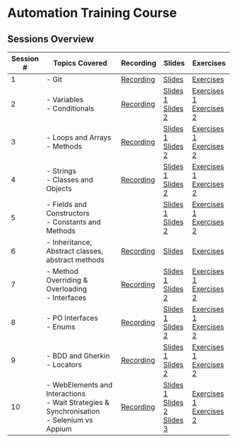 # Automation Training Course

## Sessions Overview

| Session # | Topics Covered                                                                                | Recording                                                                                                       | Slides                                                                                                                                                                                                                                                                                                                                                                                                                                                                                                                                                                                                                                                                                                                                                                                                                                                                                                                             | Exercises                                                                                                                                                                                                                              |
|-----------|-----------------------------------------------------------------------------------------------|-----------------------------------------------------------------------------------------------------------------|------------------------------------------------------------------------------------------------------------------------------------------------------------------------------------------------------------------------------------------------------------------------------------------------------------------------------------------------------------------------------------------------------------------------------------------------------------------------------------------------------------------------------------------------------------------------------------------------------------------------------------------------------------------------------------------------------------------------------------------------------------------------------------------------------------------------------------------------------------------------------------------------------------------------------------|----------------------------------------------------------------------------------------------------------------------------------------------------------------------------------------------------------------------------------------|
| 1         | - Git                                                                                         | [Recording](https://gymshark.sharepoint.com/:v:/s/Tech/EVvPZxlmA0FIoAFEoykmOlkBGO00Ts-acOQRWtVzbdCOBQ?e=rtAu4v) | [Slides](https://gymshark.sharepoint.com/:p:/r/sites/Tech/Shared%20Documents/Tech%20Engineering/QA/QA%20Automation/Presentations/Automation%20Training%20Course/Session%200%20-%20Git.pptx?d=w88414cb02f66436584639c3e5fd8d334&csf=1&web=1&e=1nA4P2)                                                                                                                                                                                                                                                                                                                                                                                                                                                                                                                                                                                                                                                                               | [Exercises](https://gymshark.sharepoint.com/:w:/s/Tech/ERU71aMLmdlMrx3Y5pyy38sBdBllSPH03n_OT5W5W36-Rw?e=dIj82R)                                                                                                                        |
| 2         | - Variables<br>- Conditionals                                                                 | [Recording](https://gymshark.sharepoint.com/:v:/s/Tech/EUx19_5z6JpLtZyyGf9595ABj0kaIoBTMX-WiAl1p8tk9w?e=n5rvlM) | [Slides 1](https://gymshark.sharepoint.com/:p:/r/sites/Tech/Shared%20Documents/Tech%20Engineering/QA/QA%20Automation/Presentations/Automation%20Training%20Course/Session%201%20-%20Java%20Fundamentals%20-%20Variables.pptx?d=w67f0f5ed6cf945eda29b041042a35a42&csf=1&web=1&e=Vulekw)<br>[Slides 2](https://gymshark.sharepoint.com/:p:/r/sites/Tech/Shared%20Documents/Tech%20Engineering/QA/QA%20Automation/Presentations/Automation%20Training%20Course/Session%202%20-%20Java%20Fundamentals%20-%20Conditionals.pptx?d=w33667804a8d84adfb04ea36e1717a878&csf=1&web=1&e=bfxiPS)                                                                                                                                                                                                                                                                                                                                                | [Exercises 1](https://gymshark.sharepoint.com/:w:/s/Tech/EbGxr_jSevlLiCNdcWtWhR4BajNvvp0HbhDZwopnoaCBzQ?e=84CKpj)<br>[Exercises 2](https://gymshark.sharepoint.com/:w:/s/Tech/EbfxzrX1y4JAp-XsVjkkfSgB2Si9LSOee9n1bCi2e47JSw?e=5jP8qo) |
| 3         | - Loops and Arrays<br>- Methods                                                               | [Recording](https://gymshark.sharepoint.com/:v:/s/Tech/EajwWClnpvVBmVJbYJyW5zQB8bjymlubx2intMEPs92jrA?e=gUhQWx) | [Slides 1](https://gymshark.sharepoint.com/:p:/r/sites/Tech/Shared%20Documents/Tech%20Engineering/QA/QA%20Automation/Presentations/Automation%20Training%20Course/Session%203%20-%20Java%20Fundamentals%20-%20For%20Loops.pptx?d=wb83af309e6034add8e88cdee142c0663&csf=1&web=1&e=wUR907)<br>[Slides 2](https://gymshark.sharepoint.com/:p:/r/sites/Tech/Shared%20Documents/Tech%20Engineering/QA/QA%20Automation/Presentations/Automation%20Training%20Course/Session%204%20-%20Java%20Fundamentals%20-%20Methods.pptx?d=we62db0ca8bce4cdaa095f17d1d97b26e&csf=1&web=1&e=IHa6Fv)                                                                                                                                                                                                                                                                                                                                                   | [Exercises 1](https://gymshark.sharepoint.com/:w:/s/Tech/EcoOAC8d-ztBpDrVrAa8R4gBXXrNj6Fm_fz84SuVAOu51w?e=gPG98w)<br>[Exercises 2](https://gymshark.sharepoint.com/:w:/s/Tech/EQNqem7YeV9ErUQTyX3JjkoBY0AzCGJqg9db7eRNsLPcpw?e=A71rtW) |
| 4         | - Strings<br>- Classes and Objects                                                            | [Recording](https://gymshark.sharepoint.com/:v:/s/Tech/ESP2OxF35N1Dh6lEzMrJXaQBeLkTr5zyemVC6x0PHN1Dlg?e=RrDPZs) | [Slides 1](https://gymshark.sharepoint.com/:p:/r/sites/Tech/Shared%20Documents/Tech%20Engineering/QA/QA%20Automation/Presentations/Automation%20Training%20Course/Session%205%20-%20Java%20Fundamentals%20-%20All%20About%20Strings.pptx?d=w788fabbb2f5e46a8b11ca0e8efdfa8d8&csf=1&web=1&e=fKpxfw)<br>[Slides 2](https://gymshark.sharepoint.com/:p:/r/sites/Tech/Shared%20Documents/Tech%20Engineering/QA/QA%20Automation/Presentations/Automation%20Training%20Course/Session%206%20-%20Classes%20and%20Interfaces%20-%20Classes%20%26%20Encapsulation.pptx?d=wc25d1c44767141209e964433c09e4ddb&csf=1&web=1&e=XZGjA9)                                                                                                                                                                                                                                                                                                            | [Exercises 1](https://gymshark.sharepoint.com/:w:/s/Tech/Eemzf_DW6xVNg_GUCD2ajScBqlbISTNwkFQUJOIkxYeYbw?e=VAHsuH)<br>[Exercises 2](https://gymshark.sharepoint.com/:w:/s/Tech/EQkozNuOt69AlTdRRyjX1mIBo_FiPormZ_k9fu3s2VKOeA?e=ba3LqG) |
| 5         | - Fields and Constructors<br>- Constants and Methods                                          |                                                                                                                 | [Slides 1](https://gymshark.sharepoint.com/:p:/r/sites/Tech/Shared%20Documents/Tech%20Engineering/QA/QA%20Automation/Presentations/Automation%20Training%20Course/Session%207%20-%20Classes%20and%20Interfaces%20-%20Fields%20%26%20Constructors.pptx?d=w2124874ad764458a9fbeeb05e87fecd2&csf=1&web=1&e=hnM2Ir)<br>[Slides 2](https://gymshark.sharepoint.com/:p:/r/sites/Tech/Shared%20Documents/Tech%20Engineering/QA/QA%20Automation/Presentations/Automation%20Training%20Course/Session%208%20-%20Classes%20and%20Interfaces%20-%20Constants%20%26%20Methods.pptx?d=w8891d2fa1ede48afa1bfe807aae62a65&csf=1&web=1&e=DCFvDD)                                                                                                                                                                                                                                                                                                   | [Exercises 1](https://gymshark.sharepoint.com/:w:/s/Tech/ERlK-FuMZltHsMCRTp50-2kBqKyZdS932b1Z60jlF_wdqg?e=yqv2PW)<br>[Exercises 2](https://gymshark.sharepoint.com/:w:/s/Tech/EcshCAzTRclCkQ6W6EyLZlMBs7U2dijQXjEDjrJoDg7ybA?e=TGtFiV) |
| 6         | - Inheritance, Abstract classes, abstract methods                                             | [Recording](https://gymshark.sharepoint.com/:v:/s/Tech/ES9gONmZuXVJj-pOffDadhEB1t8KPFHylFgwPVdupUZMBw?e=s8tEyj) | [Slides](https://gymshark.sharepoint.com/:p:/r/sites/Tech/Shared%20Documents/Tech%20Engineering/QA/QA%20Automation/Presentations/Automation%20Training%20Course/Session%209%20-%20Classes%20and%20Interfaces%20-%20Inheritance%20%26%20Abstract.pptx?d=w2416e849f2d64e168964c8a2e67fd33c&csf=1&web=1&e=br5ftH)                                                                                                                                                                                                                                                                                                                                                                                                                                                                                                                                                                                                                     | [Exercises](https://gymshark.sharepoint.com/:w:/s/Tech/EdQZtLzBC-9Kt2gj7SV8azsBLmxPVDc-uh_-NVZkpiIdEA?e=Ne6Fq3)                                                                                                                        |
| 7         | - Method Overriding & Overloading<br>- Interfaces                                             | [Recording](https://gymshark.sharepoint.com/:v:/s/Tech/EXeNitzZ8bpDvYgaUA8JQkcBp9-7rV41h42UXGVIoR4esA?e=50rPRy) | [Slides 1](https://gymshark.sharepoint.com/:p:/r/sites/Tech/Shared%20Documents/Tech%20Engineering/QA/QA%20Automation/Presentations/Automation%20Training%20Course/Session%2010%20-%20Classes%20and%20Interfaces%20-%20Method%20Overloading%20%26%20Overriding.pptx?d=w5481808c22d9450d92d306031a516bb2&csf=1&web=1&e=JVDYOD)<br>[Slides 2](https://gymshark.sharepoint.com/:p:/r/sites/Tech/Shared%20Documents/Tech%20Engineering/QA/QA%20Automation/Presentations/Automation%20Training%20Course/Session%2011%20-%20Classes%20and%20Interfaces%20-%20Interfaces.pptx?d=w46a3f3fbb946418b96e4fd6381fa205e&csf=1&web=1&e=mv3xuM)                                                                                                                                                                                                                                                                                                    | [Exercises 1](https://gymshark.sharepoint.com/:w:/s/Tech/ERFTUy25U3lBtCApWtokqNAB1nV_WBWZ3gr9NniBpaRl3g?e=oZlNWY)<br>[Exercises 2](https://gymshark.sharepoint.com/:w:/s/Tech/EST4C8RawR9Ps6CUzQK6MjwBaRssIYm8Dh5e0iYc63_XVA?e=w8qJfN) |
| 8         | - PO Interfaces<br>- Enums                                                                    | [Recording](https://gymshark.sharepoint.com/:v:/s/Tech/EXhZnL8E-UBIuAWRe325sSABJOQCXJtPNiXK8xFcRDL31g?e=KrD7i8) | [Slides 1](https://gymshark.sharepoint.com/:p:/r/sites/Tech/Shared%20Documents/Tech%20Engineering/QA/QA%20Automation/Presentations/Automation%20Training%20Course/Session%2012%20-%20Classes%20and%20Interfaces%20-%20PO%20Interfaces.pptx?d=w8143c0aecc284d379fa0898a1b7c12f6&csf=1&web=1&e=cBpeZT)<br>[Slides 2](https://gymshark.sharepoint.com/:p:/r/sites/Tech/Shared%20Documents/Tech%20Engineering/QA/QA%20Automation/Presentations/Automation%20Training%20Course/Session%2013%20-%20Classes%20and%20Interfaces%20-%20Enums.pptx?d=w986b6e7a282b4810b59a27e65c8b6155&csf=1&web=1&e=DQC4tN)                                                                                                                                                                                                                                                                                                                                 | [Exercises 1](https://gymshark.sharepoint.com/:w:/s/Tech/EdpqdaYULbpJiNI3D38dWB8BD12vp_MHs5wnScca8XV8SA?e=YlJrIS)<br>[Exercises 2](https://gymshark.sharepoint.com/:w:/s/Tech/EUEiTvz-wjpCkhvuGNxgY5oBehEDlmUKAJ-2pTvGVWsnpA?e=Ja5xug) |
| 9         | - BDD and Gherkin<br>- Locators                                                               | [Recording](https://gymshark.sharepoint.com/:v:/s/Tech/EUFLYxxxfSFNo--Rq7fAYE8BJowRuzqbSrltiIdy23QmjA?e=q2iHy8) | [Slides 1](https://gymshark.sharepoint.com/:p:/r/sites/Tech/Shared%20Documents/Tech%20Engineering/QA/QA%20Automation/Presentations/Automation%20Training%20Course/Session%2014%20-%20BDD%20and%20Gherkin.pptx?d=w6f4aedb34eb34845903e2845117973dd&csf=1&web=1&e=6djoIq)<br>[Slides 2](https://gymshark.sharepoint.com/:p:/r/sites/Tech/Shared%20Documents/Tech%20Engineering/QA/QA%20Automation/Presentations/Automation%20Training%20Course/Session%2015%20-%20Selenium%20%26%20Appium%20-%20Locators.pptx?d=w38c5c8f6189b4770b6a7497d4866498f&csf=1&web=1&e=gO9f2E)                                                                                                                                                                                                                                                                                                                                                              | [Exercises 1](https://gymshark.sharepoint.com/:w:/s/Tech/EWZIVFF4E_RIlGa93X5l5G8ButgA8x-9an8Cx8WC7UN5RA?e=LNq6LG)<br>[Exercises 2](https://gymshark.sharepoint.com/:w:/s/Tech/ETGT8Q-moa5CugElULoWmqUBKwgWl1wW6dB4xDSBX9ntzw?e=z77dmf) |
| 10        | - WebElements and Interactions<br>- Wait Strategies & Synchronisation<br>- Selenium vs Appium | [Recording](https://gymshark.sharepoint.com/:v:/s/Tech/Edhcouq8cVRHpnknd-rD6R4BO5VfMG5TMRLokmluySFPeQ?e=1YpeFF) | [Slides 1](https://gymshark.sharepoint.com/:p:/r/sites/Tech/Shared%20Documents/Tech%20Engineering/QA/QA%20Automation/Presentations/Automation%20Training%20Course/Session%2016%20-%20Selenium%20%26%20Appium%20-%20WebElements%20and%20Interactions.pptx?d=w499a4c16bf334261b997bf643a86adfa&csf=1&web=1&e=QOjHWg)<br>[Slides 2](https://gymshark.sharepoint.com/:p:/r/sites/Tech/Shared%20Documents/Tech%20Engineering/QA/QA%20Automation/Presentations/Automation%20Training%20Course/Session%2017%20-%20Selenium%20%26%20Appium%20-%20Wait%20Strats%20and%20Sync.pptx?d=w42c237dca635407aa8b0956013a938fc&csf=1&web=1&e=Wciyhd)<br>[Slides 3](https://gymshark.sharepoint.com/:p:/r/sites/Tech/Shared%20Documents/Tech%20Engineering/QA/QA%20Automation/Presentations/Automation%20Training%20Course/Session%2018%20-%20Selenium%20%26%20Appium%20-%20Comparison.pptx?d=wa12208fc732b4d458cbc35761b17adfc&csf=1&web=1&e=TZ8YnC) | [Exercises 1](https://gymshark.sharepoint.com/:w:/s/Tech/EfK3fvhUQTRIiESGAa0c79sBGxU5EGBE04cFey03jKISxQ?e=hR7OOU)<br>[Exercises 2](https://gymshark.sharepoint.com/:w:/s/Tech/EW7p3Y4_tcFNjH9OXyEDWVQB3kGSYSb9oS-DviD3ryRSVQ?e=8GoMaZ) |